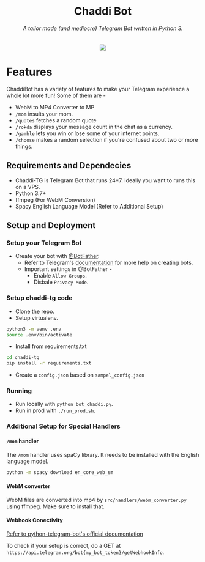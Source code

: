 <h1 align="center">Chaddi Bot</h1>
<div align="center">
<em>A tailor made (and mediocre) Telegram Bot written in Python 3.</em> <br>
<br> <br>
<img src="https://circleci.com/gh/arkits/chaddi-tg/tree/master.svg?style=svg"></img>
</div>

# Features

ChaddiBot has a variety of features to make your Telegram experience a whole lot more fun! Some of them are -

- WebM to MP4 Converter to MP
- `/mom` insults your mom.
- `/quotes` fetches a random quote
- `/rokda` displays your message count in the chat as a currency.
- `/gamble` lets you win or lose some of your internet points.
- `/choose` makes a random selection if you're confused about two or more things.

## Requirements and Dependecies

- Chaddi-TG is Telegram Bot that runs 24*7. Ideally you want to runs this on a VPS.
- Python 3.7+ 
- ffmpeg (For WebM Conversion)
- Spacy English Language Model (Refer to Additional Setup)

## Setup and Deployment

### Setup your Telegram Bot
* Create your bot with [@BotFather](https://telegram.me/botfather).   
    * Refer to Telegram's [documentation](https://core.telegram.org/bots#3-how-do-i-create-a-bot) for more help on creating bots.
    * Important settings in @BotFather -
        * Enable `Allow Groups`.
        * Disbale `Privacy Mode`.

### Setup chaddi-tg code
* Clone the repo.
* Setup virtualenv.

```bash
python3 -m venv .env
source .env/bin/activate
```

* Install from requirements.txt
```bash
cd chaddi-tg
pip install -r requirements.txt
```
* Create a `config.json` based on `sampel_config.json`

### Running 

* Run locally with `python bot_chaddi.py`.
* Run in prod with `./run_prod.sh`.

### Additional Setup for Special Handlers

#### `/mom` handler

The `/mom` handler uses spaCy library. It needs to be installed with the English language model.

```bash 
python -m spacy download en_core_web_sm
```

#### WebM converter

WebM files are converted into mp4 by `src/handlers/webm_converter.py` using ffmpeg. Make sure to install that. 

#### Webhook Conectivity

[Refer to python-telegram-bot's official documentation](https://github.com/python-telegram-bot/python-telegram-bot/wiki/Webhooks)

To check if your setup is correct, do a GET at ` https://api.telegram.org/bot{my_bot_token}/getWebhookInfo `.